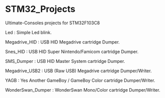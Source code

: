 # STM32_Projects
Ultimate-Consoles projects for STM32F103C8

Led : Simple Led blink.

Megadrive_HID : USB HID Megadrive cartridge Dumper.

Snes_HID : USB HID Super Nintendo/Famicom cartridge Dumper.

SMS_Dumper : USB HID  Master System cartridge Dumper.

Megadrive_USB2 : USB (Raw USB) Megadrive cartridge Dumper/Writer.

YAGB : Yes Another GameBoy / GameBoy Color cartridge Dumper/Writer.

WonderSwan_Dumper : WonderSwan Mono/Color cartridge Dumper/Writer.
